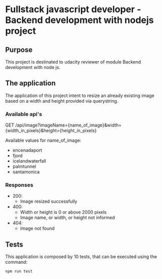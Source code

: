 # Fullstack javascript developer - Backend development with nodejs project

## Purpose

This project is destinated to udacity reviewer of module Backend development with node js.

## The application

The application of this project intent to resize an already existing image based on a width and height provided via querystring.

### Available api's

GET /api/image?imageName={name_of_image}&width={width_in_pixels}&height={height_in_pixels}

Available values for name_of_image:
- encenadaport
- fjord
- icelandwaterfall
- palmtunnel
- santamonica

### Responses
- 200: 
    - Image resized successfully
- 400: 
    - Width or height is 0 or above 2000 pixels
    - Image name, or width, or height not informed
- 404:
    - Image not found

## Tests

This application is composed by 10 tests, that can be executed using the command:
```
npm run test
```




